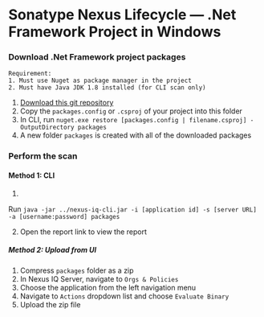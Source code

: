 # Sonatype Nexus Lifecycle — .Net Framework Project in Windows

### Download .Net Framework project packages
```
Requirement:
1. Must use Nuget as package manager in the project
2. Must have Java JDK 1.8 installed (for CLI scan only)
```
1. [Download this git repository](https://github.com/roger-lau/sonatype-scan/archive/master.zip)
2. Copy the `packages.config` or `.csproj` of your project into this folder
3. In CLI, run `nuget.exe restore [packages.config | filename.csproj] -OutputDirectory packages`
4. A new folder `packages` is created with all of the downloaded packages


### Perform the scan

#### Method 1: CLI
1. 
Run `java -jar ../nexus-iq-cli.jar -i [application id] -s [server URL] -a [username:password] packages`

2. Open the report link to view the report


##### Method 2: Upload from UI
1. Compress `packages` folder as a zip
2. In Nexus IQ Server, navigate to `Orgs & Policies`
3. Choose the application from the left navigation menu
4. Navigate to `Actions` dropdown list and choose `Evaluate Binary`
5. Upload the zip file


